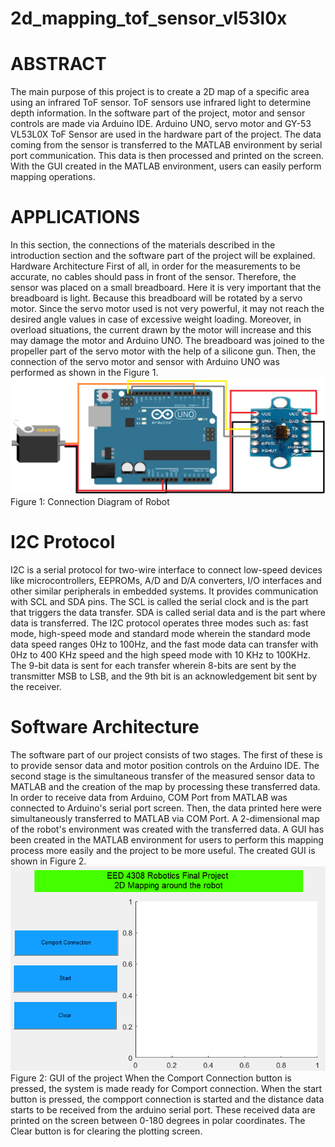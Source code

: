 # 2d_mapping_tof_sensor_vl53l0x
# ABSTRACT
The main purpose of this project is to create a 2D map of a specific area using an infrared ToF sensor. ToF sensors use infrared light to determine depth information. In the software part of the project, motor and sensor controls are made via Arduino IDE. Arduino UNO, servo motor and GY-53 VL53L0X ToF Sensor are used in the hardware part of the project. The data coming from the sensor is transferred to the MATLAB environment by serial port communication. This data is then processed and printed on the screen. With the GUI created in the MATLAB environment, users can easily perform mapping operations.
# APPLICATIONS
In this section, the connections of the materials described in the introduction section and the software part of the project will be explained.
Hardware Architecture
First of all, in order for the measurements to be accurate, no cables should pass in front of the sensor. Therefore, the sensor was placed on a small breadboard. Here it is very important that the breadboard is light. Because this breadboard will be rotated by a servo motor. Since the servo motor used is not very powerful, it may not reach the desired angle values in case of excessive weight loading. Moreover, in overload situations, the current drawn by the motor will increase and this may damage the motor and Arduino UNO. The breadboard was joined to the propeller part of the servo motor with the help of a silicone gun. Then, the connection of the servo motor and sensor with Arduino UNO was performed as shown in the Figure 1. 
 ![alt text](https://github.com/ozancanalper/2d_mapping_tof_sensor_vl53l0x/blob/main/1.png)
Figure 1: Connection Diagram of Robot

# I2C Protocol
I2C is a serial protocol for two-wire interface to connect low-speed devices like microcontrollers, EEPROMs, A/D and D/A converters, I/O interfaces and other similar peripherals in embedded systems. It provides communication with SCL and SDA pins. The SCL is called the serial clock and is the part that triggers the data transfer. SDA is called serial data and is the part where data is transferred. The I2C protocol operates three modes such as: fast mode, high-speed mode and standard mode wherein the standard mode data speed ranges 0Hz to 100Hz, and the fast mode data can transfer with 0Hz to 400 KHz speed and the high speed mode with 10 KHz to 100KHz. The 9-bit data is sent for each transfer wherein 8-bits are sent by the transmitter MSB to LSB, and the 9th bit is an acknowledgement bit sent by the receiver.

# Software Architecture
The software part of our project consists of two stages. The first of these is to provide sensor data and motor position controls on the Arduino IDE. The second stage is the simultaneous transfer of the measured sensor data to MATLAB and the creation of the map by processing these transferred data. In order to receive data from Arduino, COM Port from MATLAB was connected to Arduino's serial port screen. Then, the data printed here were simultaneously transferred to MATLAB via COM Port. A 2-dimensional map of the robot's environment was created with the transferred data.
A GUI has been created in the MATLAB environment for users to perform this mapping process more easily and the project to be more useful. The created GUI is shown in Figure 2.
 ![alt text](https://github.com/ozancanalper/2d_mapping_tof_sensor_vl53l0x/blob/main/2.png)
Figure 2: GUI of the project
When the Comport Connection button is pressed, the system is made ready for Comport connection. When the start button is pressed, the compport connection is started and the distance data starts to be received from the arduino serial port. These received data are printed on the screen between 0-180 degrees in polar coordinates. The Clear button is for clearing the plotting screen.

